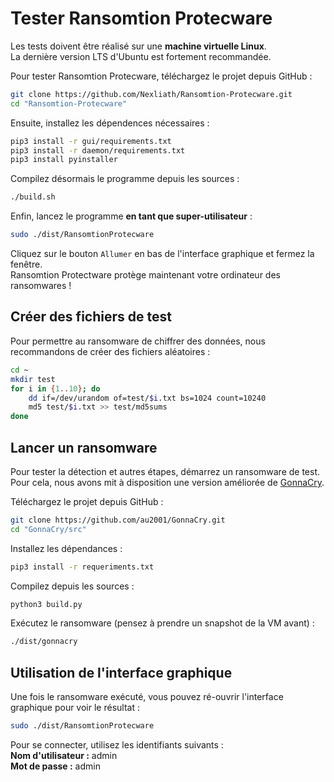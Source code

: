 # Tester Ransomtion Protecware

Les tests doivent être réalisé sur une **machine virtuelle Linux**.\
La dernière version LTS d'Ubuntu est fortement recommandée.

Pour tester Ransomtion Protecware, téléchargez le projet depuis GitHub :
```bash
git clone https://github.com/Nexliath/Ransomtion-Protecware.git
cd "Ransomtion-Protecware"
```

Ensuite, installez les dépendences nécessaires :
```bash
pip3 install -r gui/requirements.txt
pip3 install -r daemon/requirements.txt
pip3 install pyinstaller
```

Compilez désormais le programme depuis les sources :
```bash
./build.sh
```

Enfin, lancez le programme **en tant que super-utilisateur** :
```bash
sudo ./dist/RansomtionProtecware
```
Cliquez sur le bouton `Allumer` en bas de l'interface graphique et fermez la fenêtre.\
Ransomtion Protectware protège maintenant votre ordinateur des ransomwares !

## Créer des fichiers de test

Pour permettre au ransomware de chiffrer des données, nous recommandons de créer des fichiers aléatoires :
```bash
cd ~
mkdir test
for i in {1..10}; do
	dd if=/dev/urandom of=test/$i.txt bs=1024 count=10240
	md5 test/$i.txt >> test/md5sums
done
```

## Lancer un ransomware

Pour tester la détection et autres étapes, démarrez un ransomware de test.\
Pour cela, nous avons mit à disposition une version améliorée de [GonnaCry](https://github.com/au2001/GonnaCry).

Téléchargez le projet depuis GitHub :
```bash
git clone https://github.com/au2001/GonnaCry.git
cd "GonnaCry/src"
```

Installez les dépendances :
```bash
pip3 install -r requeriments.txt
```

Compilez depuis les sources :
```bash
python3 build.py
```

Exécutez le ransomware (pensez à prendre un snapshot de la VM avant) :
```bash
./dist/gonnacry
```

## Utilisation de l'interface graphique

Une fois le ransomware exécuté, vous pouvez ré-ouvrir l'interface graphique pour voir le résultat :
```bash
sudo ./dist/RansomtionProtecware
```

Pour se connecter, utilisez les identifiants suivants :\
**Nom d'utilisateur :** admin\
**Mot de passe :** admin
